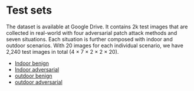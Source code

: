 # Test sets
The dataset is available at Google Drive. It contains 2k test images that are collected in real-world with four adversarial patch attack methods and seven situations. Each situation is further composed with indoor and outdoor scenarios. With 20 images for each individual scenario, we have 2,240 test images in total (4 × 7 × 2 × 2 × 20).

- [Indoor benign](https://drive.google.com/file/d/10JhOGluRU3-OUNjOou-QTaMCthwLThyO/view?usp=share_link)
- [Indoor adversarial](https://drive.google.com/file/d/1c-Ixat8HBL1hvF5Kpy4gvXjZ1lzaFrKU/view?usp=share_link)
- [outdoor benign](https://drive.google.com/file/d/16_beijSCNX9U2eQL204KxZeqEa6McuU6/view?usp=share_link)
- [outdoor adversarial](https://drive.google.com/file/d/1rLxL1PENxqb5GBsn6CxsCTNP03CO6cic/view?usp=share_link)



